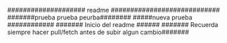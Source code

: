 #################### readme ############################
#######prueba prueba peurba########
#####nueva prueba ############
####### Inicio del readme ######
####### Recuerda siempre hacer pull/fetch antes de subir algun cambio#######
